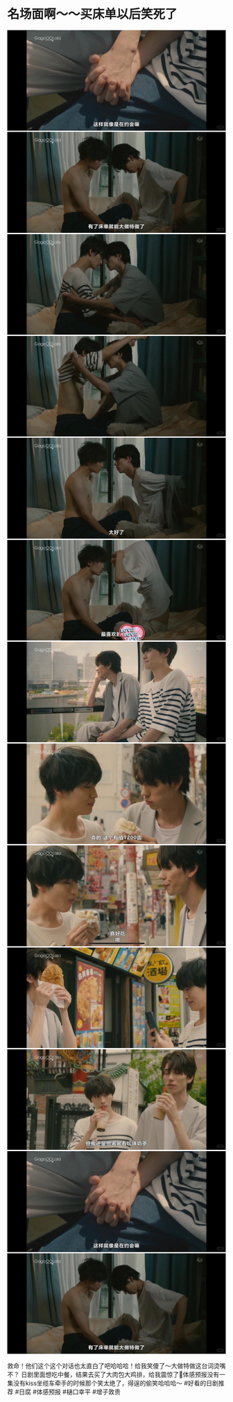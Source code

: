 # 名场面啊～～买床单以后笑死了

![](img/8188aa48-4fcf-40a6-bb6c-9403af460517.jpg)
![](img/da170d34-99f5-4dc3-a7e2-7abba523a518.jpg)
![](img/69a05272-2b38-4bee-85e0-26f4d8a69f21.jpg)
![](img/ff90e1dc-a0ad-4181-8e2e-53f2e0cf5df8.jpg)
![](img/de1cf39a-2eb0-4a31-beab-458e9703c8d7.jpg)
![](img/998a0271-ac17-447f-a294-64f4409bb36c.jpg)
![](img/46a91dcf-62fb-48d0-8402-e3843ce9ca28.jpg)
![](img/8a8b9f37-985d-44e0-b766-e3ee2b48009a.jpg)
![](img/cecbb876-c47b-4c11-adc4-1cc28c57a826.jpg)
![](img/d8829eb2-6f2b-4f90-a862-d296f419594c.jpg)
![](img/3abcca25-2f56-4ed7-9406-911ba09bfe8b.jpg)
![](img/fc504f55-c7c0-48c6-9fe5-d0d140ff3757.jpg)
![](img/7574ef35-23e4-4201-9d75-60b000386502.jpg)

救命！他们这个这个对话也太直白了吧哈哈哈！给我笑傻了～大做特做这台词烫嘴不？
日剧里面想吃中餐，结果去买了大肉包大鸡排，给我震惊了🤯体感预报没有一集没有kiss坐缆车牵手的时候那个笑太绝了，得逞的偷笑哈哈哈～
#好看的日剧推荐
#日腐
#体感预报
#樋口幸平
#增子敦贵